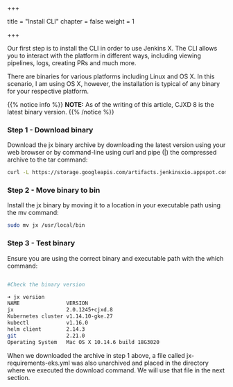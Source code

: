 +++

title = "Install CLI"
chapter = false
weight = 1

+++


Our first step is to install the CLI in order to use Jenkins X.  The CLI allows you to interact with the platform in different ways, including viewing pipelines, logs, creating PRs and much more.

There are binaries for various platforms including Linux and OS X.  In this scenario, I am using OS X, however, the installation is typical of any binary for your respective platform.

{{% notice info %}}
**NOTE:** As of the writing of this article, CJXD 8 is the latest binary version.
{{% /notice %}}

### Step 1 - Download binary
Download the jx binary archive by downloading the latest version using your web browser or by command-line using curl and pipe (|) the compressed archive to the tar command:

```bash
curl -L https://storage.googleapis.com/artifacts.jenkinsxio.appspot.com/binaries/cjxd/latest/jx-darwin-amd64.tar.gz | tar xzv
```

### Step 2 - Move binary to bin
Install the jx binary by moving it to a location in your executable path using the mv command:

```bash
sudo mv jx /usr/local/bin
```

### Step 3 - Test binary
Ensure you are using the correct binary and executable path with the which command:

```bash

#Check the binary version

➜ jx version
NAME               VERSION
jx                 2.0.1245+cjxd.8
Kubernetes cluster v1.14.10-gke.27
kubectl            v1.16.0
helm client        2.14.3
git                2.21.0
Operating System   Mac OS X 10.14.6 build 18G3020
 ```
 
When we downloaded the archive in step 1 above, a file called jx-requirements-eks.yml was also unarchived and placed in the directory where we executed the download command.  We will use that file in the next section.